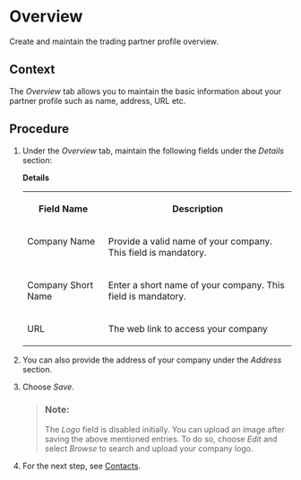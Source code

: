 <!-- loio4e36bf2857444b84bb1a26f1b5991f1f -->

# Overview

Create and maintain the trading partner profile overview.



## Context

The *Overview* tab allows you to maintain the basic information about your partner profile such as name, address, URL etc.



## Procedure

1.  Under the *Overview* tab, maintain the following fields under the *Details* section:

    **Details**


    <table>
    <tr>
    <th valign="top">

    Field Name
    
    </th>
    <th valign="top">

    Description
    
    </th>
    </tr>
    <tr>
    <td valign="top">
    
    Company Name
    
    </td>
    <td valign="top">
    
    Provide a valid name of your company. This field is mandatory.
    
    </td>
    </tr>
    <tr>
    <td valign="top">
    
    Company Short Name
    
    </td>
    <td valign="top">
    
    Enter a short name of your company. This field is mandatory.
    
    </td>
    </tr>
    <tr>
    <td valign="top">
    
    URL
    
    </td>
    <td valign="top">
    
    The web link to access your company
    
    </td>
    </tr>
    </table>
    
2.  You can also provide the address of your company under the *Address* section.

3.  Choose *Save*.

    > ### Note:  
    > The *Logo* field is disabled initially. You can upload an image after saving the above mentioned entries. To do so, choose *Edit* and select *Browse* to search and upload your company logo.

4.  For the next step, see [Contacts](contacts-e60efad.md).


